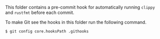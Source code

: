 This folder contains a pre-commit hook for automatically running `clippy` and `rustfmt` before each commit.

To make Git see the hooks in this folder run the following command.

```
$ git config core.hooksPath .githooks
```
